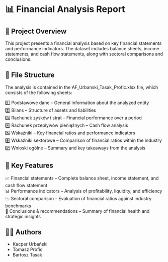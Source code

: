 # 📊 Financial Analysis Report
## 📌 Project Overview
This project presents a financial analysis based on key financial statements and performance indicators. The dataset includes balance sheets, income statements, and cash flow statements, along with sectoral comparisons and conclusions.

## 📂 File Structure
The analysis is contained in the AF_Urbanski_Tasak_Profic.xlsx file, which consists of the following sheets: <br>

1️⃣ Podstawowe dane – General information about the analyzed entity <br>
2️⃣ Bilans – Structure of assets and liabilities <br>
3️⃣ Rachunek zysków i strat – Financial performance over a period <br>
4️⃣ Rachunek przepływów pieniężnych – Cash flow analysis <br>
5️⃣ Wskaźniki – Key financial ratios and performance indicators <br>
6️⃣ Wskaźniki sektorowe – Comparison of financial ratios within the industry <br>
7️⃣ Wnioski ogólne – Summary and key takeaways from the analysis <br>

## 🚀 Key Features
📈 Financial statements – Complete balance sheet, income statement, and cash flow statement <br>
📊 Performance indicators – Analysis of profitability, liquidity, and efficiency <br>
📉 Sectoral comparison – Evaluation of financial ratios against industry benchmarks <br>
📌 Conclusions & recommendations – Summary of financial health and strategic insights <br>

## 👨‍💻 Authors
- Kacper Urbański <br>
- Tomasz Profic <br>
- Bartosz Tasak 
